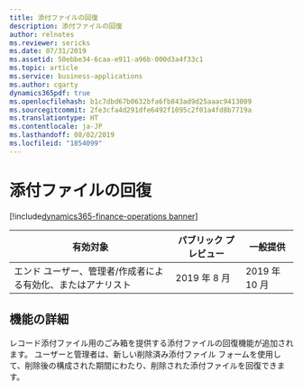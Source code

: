 ```yaml
---
title: 添付ファイルの回復
description: 添付ファイルの回復
author: relnotes
ms.reviewer: sericks
ms.date: 07/31/2019
ms.assetid: 50ebbe34-6caa-e911-a96b-000d3a4f33c1
ms.topic: article
ms.service: business-applications
ms.author: cgarty
dynamics365pdf: true
ms.openlocfilehash: b1c7dbd67b0632bfa6fb843ad9d25aaac9413009
ms.sourcegitcommit: 2fe3cfa4d291dfe6492f1095c2f01a4fd8b7719a
ms.translationtype: HT
ms.contentlocale: ja-JP
ms.lasthandoff: 08/02/2019
ms.locfileid: "1854099"
---
```

# <a name="attachment-recovery"></a>添付ファイルの回復
[!include[dynamics365-finance-operations banner](../includes/dynamics365-finance-operations.md)]

| 有効対象    |  パブリック プレビュー | 一般提供 | 
| ---------- | ---------- |---------- |
|エンド ユーザー、管理者/作成者による有効化、またはアナリスト|2019 年 8 月| 2019 年 10 月|






## <a name="feature-details"></a>機能の詳細
<!--feature detail start -->
レコード添付ファイル用のごみ箱を提供する添付ファイルの回復機能が追加されます。 ユーザーと管理者は、新しい削除済み添付ファイル フォームを使用して、削除後の構成された期間にわたり、削除された添付ファイルを回復できます。
<!--feature detail end -->











